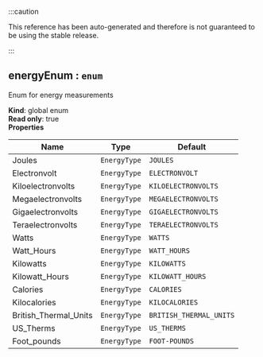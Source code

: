 
:::caution

This reference has been auto-generated and therefore is not guaranteed to be using the stable release.

:::

<a name="energyEnum"></a>

## energyEnum : <code>enum</code>
Enum for energy measurements

**Kind**: global enum  
**Read only**: true  
**Properties**

| Name | Type | Default |
| --- | --- | --- |
| Joules | <code>EnergyType</code> | <code>JOULES</code> | 
| Electronvolt | <code>EnergyType</code> | <code>ELECTRONVOLT</code> | 
| Kiloelectronvolts | <code>EnergyType</code> | <code>KILOELECTRONVOLTS</code> | 
| Megaelectronvolts | <code>EnergyType</code> | <code>MEGAELECTRONVOLTS</code> | 
| Gigaelectronvolts | <code>EnergyType</code> | <code>GIGAELECTRONVOLTS</code> | 
| Teraelectronvolts | <code>EnergyType</code> | <code>TERAELECTRONVOLTS</code> | 
| Watts | <code>EnergyType</code> | <code>WATTS</code> | 
| Watt_Hours | <code>EnergyType</code> | <code>WATT_HOURS</code> | 
| Kilowatts | <code>EnergyType</code> | <code>KILOWATTS</code> | 
| Kilowatt_Hours | <code>EnergyType</code> | <code>KILOWATT_HOURS</code> | 
| Calories | <code>EnergyType</code> | <code>CALORIES</code> | 
| Kilocalories | <code>EnergyType</code> | <code>KILOCALORIES</code> | 
| British_Thermal_Units | <code>EnergyType</code> | <code>BRITISH_THERMAL_UNITS</code> | 
| US_Therms | <code>EnergyType</code> | <code>US_THERMS</code> | 
| Foot_pounds | <code>EnergyType</code> | <code>FOOT-POUNDS</code> | 

